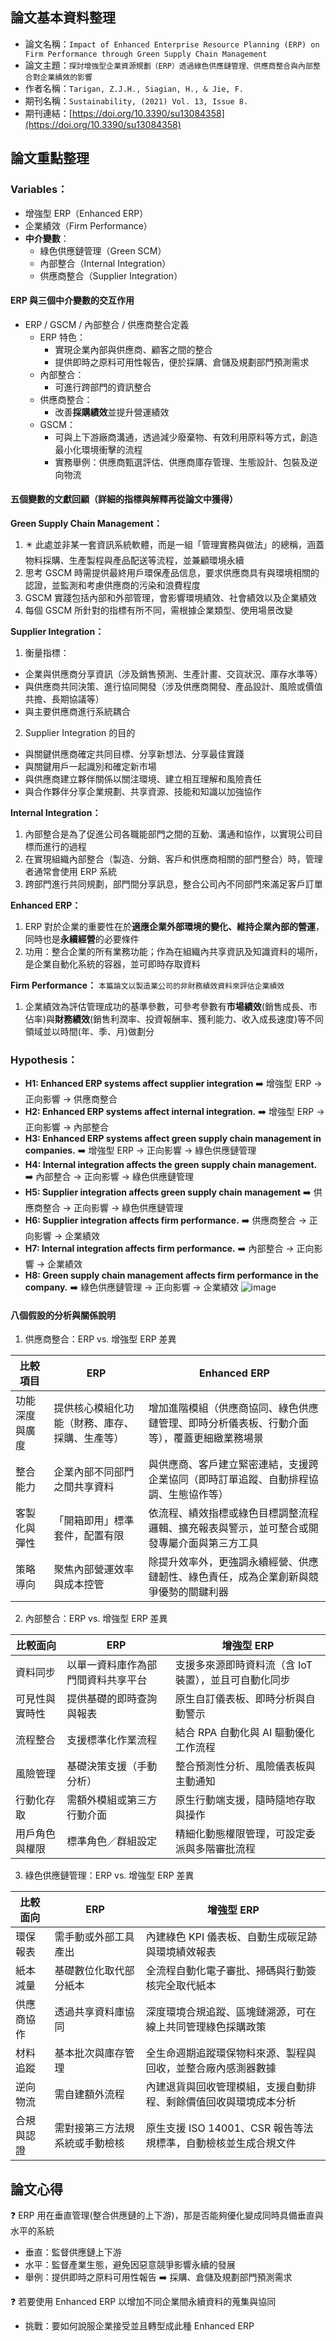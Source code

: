 ## 論文基本資料整理
- 論文名稱：`Impact of Enhanced Enterprise Resource Planning (ERP) on Firm Performance through Green Supply Chain Management`
- 論文主題：`探討增強型企業資源規劃（ERP）透過綠色供應鏈管理、供應商整合與內部整合對企業績效的影響`
- 作者名稱：`Tarigan, Z.J.H., Siagian, H., & Jie, F.`
- 期刊名稱：`Sustainability, (2021) Vol. 13, Issue 8.`
- 期刊連結：[https://doi.org/10.3390/su13084358](https://doi.org/10.3390/su13084358)

## 論文重點整理

### Variables：
- 增強型 ERP（Enhanced ERP）
- 企業績效（Firm Performance） 
- **中介變數**：
  - 綠色供應鏈管理（Green SCM）
  - 內部整合（Internal Integration）
  - 供應商整合（Supplier Integration） 
#### ERP 與三個中介變數的交互作用
- ERP / GSCM / 內部整合 / 供應商整合定義
  - ERP 特色：
    - 實現企業內部與供應商、顧客之間的整合
    - 提供即時之原料可用性報告，便於採購、倉儲及規劃部門預測需求
  - 內部整合：
    - 可進行跨部門的資訊整合
  - 供應商整合：
    - 改善**採購績效**並提升營運績效
  - GSCM：
    - 可與上下游廠商溝通，透過減少廢棄物、有效利用原料等方式，創造最小化環境衝擊的流程 
    - 實務舉例：供應商甄選評估、供應商庫存管理、生態設計、包裝及逆向物流

#### 五個變數的文獻回顧（詳細的指標與解釋再從論文中獲得）
**Green Supply Chain Management：**
1. ✴️ 此處並非某一套資訊系統軟體，而是一組「管理實務與做法」的總稱，涵蓋物料採購、生產製程與產品配送等流程，並兼顧環境永續
2. 思考 GSCM 時需提供最終用戶環保產品信息，要求供應商具有與環境相關的認證，並監測和考慮供應商的污染和浪費程度
3. GSCM 實踐包括內部和外部管理，會影響環境績效、社會績效以及企業績效
4. 每個 GSCM 所針對的指標有所不同，需根據企業類型、使用場景改變

**Supplier Integration：**
1. 衡量指標：
- 企業與供應商分享資訊（涉及銷售預測、生產計畫、交貨狀況、庫存水準等）
- 與供應商共同決策、進行協同開發（涉及供應商開發、產品設計、風險或價值共擔、長期協議等）
- 與主要供應商進行系統耦合
2. Supplier Integration 的目的
- 與關鍵供應商確定共同目標、分享新想法、分享最佳實踐
- 與關鍵用戶一起識別和確定新市場
- 與供應商建立夥伴關係以關注環境、建立相互理解和風險責任
- 與合作夥伴分享企業規劃、共享資源、技能和知識以加強協作  

**Internal Integration：**
1. 內部整合是為了促進公司各職能部門之間的互動、溝通和協作，以實現公司目標而進行的過程
2. 在實現組織內部整合（製造、分銷、客戶和供應商相關的部門整合）時，管理者通常會使用 ERP 系統
3. 跨部門進行共同規劃，部門間分享訊息，整合公司內不同部門來滿足客戶訂單

**Enhanced ERP：**
1. ERP 對於企業的重要性在於**適應企業外部環境的變化、維持企業內部的營運**，同時也是**永續經營**的必要條件
2. 功用：整合企業的所有業務功能；作為在組織內共享資訊及知識資料的場所，是企業自動化系統的容器，並可即時存取資料

**Firm Performance：**
`本篇論文以製造業公司的非財務績效資料來評估企業績效`
1. 企業績效為評估管理成功的基準參數，可參考參數有**市場績效**(銷售成長、市佔率)與**財務績效**(銷售利潤率、投資報酬率、獲利能力、收入成長速度)等不同領域並以時間(年、季、月)做劃分


### Hypothesis：
- **H1: Enhanced ERP systems affect supplier integration** ➡️ 增強型 ERP → 正向影響 → 供應商整合
- **H2: Enhanced ERP systems affect internal integration.** ➡️ 增強型 ERP → 正向影響 → 內部整合
- **H3: Enhanced ERP systems affect green supply chain management in companies.** ➡️ 增強型 ERP → 正向影響 → 綠色供應鏈管理
- **H4: Internal integration affects the green supply chain management.** ➡️ 內部整合 → 正向影響 → 綠色供應鏈管理
- **H5: Supplier integration affects green supply chain management** ➡️ 供應商整合 → 正向影響 → 綠色供應鏈管理
- **H6: Supplier integration affects firm performance.** ➡️ 供應商整合 → 正向影響 → 企業績效
- **H7: Internal integration affects firm performance.** ➡️ 內部整合 → 正向影響 → 企業績效
- **H8: Green supply chain management affects firm performance in the company.** ➡️ 綠色供應鏈管理 → 正向影響 → 企業績效 
![image](https://github.com/user-attachments/assets/1c676a55-5fe0-495a-8564-cd25e1a9a060)
#### 八個假設的分析與關係說明
1. 供應商整合：ERP vs. 增強型 ERP 差異

| 比較項目    | ERP                     | Enhanced ERP                                     |
| ------- | ----------------------- | ------------------------------------------------ |
| 功能深度與廣度 | 提供核心模組化功能（財務、庫存、採購、生產等） | 增加進階模組（供應商協同、綠色供應鏈管理、即時分析儀表板、行動介面等），覆蓋更細緻業務場景    |
| 整合能力    | 企業內部不同部門之間共享資料          | 與供應商、客戶建立緊密連結，支援跨企業協同（即時訂單追蹤、自動排程協調、生態協作等） |
| 客製化與彈性  | 「開箱即用」標準套件，配置有限         | 依流程、績效指標或綠色目標調整流程邏輯、擴充報表與警示，並可整合或開發專屬介面與第三方工具    |
| 策略導向    | 聚焦內部營運效率與成本控管           | 除提升效率外，更強調永續經營、供應鏈韌性、綠色責任，成為企業創新與競爭優勢的關鍵利器       |

2. 內部整合：ERP vs. 增強型 ERP 差異

| 比較面向    | ERP               | 增強型 ERP                       |
| ------- | ----------------- | ----------------------------- |
| 資料同步    | 以單一資料庫作為部門間資料共享平台 | 支援多來源即時資料流（含 IoT 裝置），並且可自動化同步 |
| 可見性與實時性 | 提供基礎的即時查詢與報表      | 原生自訂儀表板、即時分析與自動警示             |
| 流程整合    | 支援標準化作業流程         | 結合 RPA 自動化與 AI 驅動優化工作流程       |
| 風險管理    | 基礎決策支援（手動分析）      | 整合預測性分析、風險儀表板與主動通知            |
| 行動化存取   | 需額外模組或第三方行動介面     | 原生行動端支援，隨時隨地存取與操作             |
| 用戶角色與權限 | 標準角色／群組設定         | 精細化動態權限管理，可設定委派與多階審批流程        |

3. 綠色供應鏈管理：ERP vs. 增強型 ERP 差異

| 比較面向  | ERP             | 增強型 ERP                                |
| ----- | --------------- | -------------------------------------- |
| 環保報表  | 需手動或外部工具產出      | 內建綠色 KPI 儀表板、自動生成碳足跡與環境績效報表            |
| 紙本減量  | 基礎數位化取代部分紙本     | 全流程自動化電子審批、掃碼與行動簽核完全取代紙本               |
| 供應商協作 | 透過共享資料庫協同       | 深度環境合規追蹤、區塊鏈溯源，可在線上共同管理綠色採購政策          |
| 材料追蹤  | 基本批次與庫存管理       | 全生命週期追蹤環保物料來源、製程與回收，並整合廠內感測器數據         |
| 逆向物流  | 需自建額外流程         | 內建退貨與回收管理模組，支援自動排程、剩餘價值回收與環境成本分析       |
| 合規與認證 | 需對接第三方法規系統或手動檢核 | 原生支援 ISO 14001、CSR 報告等法規標準，自動檢核並生成合規文件 |

## 論文心得

❓ ERP 用在垂直管理(整合供應鏈的上下游)，那是否能夠優化變成同時具備垂直與水平的系統
- 垂直：監督供應鏈上下游
- 水平：監督產業生態，避免因惡意競爭影響永續的發展
- 舉例：提供即時之原料可用性報告 ➡️ 採購、倉儲及規劃部門預測需求

❓ 若要使用 Enhanced ERP 以增加不同企業間永續資料的蒐集與協同
- 挑戰：要如何說服企業接受並且轉型成此種 Enhanced ERP


